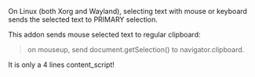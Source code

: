 On Linux (both Xorg and Wayland), selecting text with mouse or keyboard sends the selected text to PRIMARY selection.

This addon sends mouse selected text to regular clipboard:

> on mouseup, send document.getSelection() to navigator.clipboard. 

It is only a 4 lines content_script!
